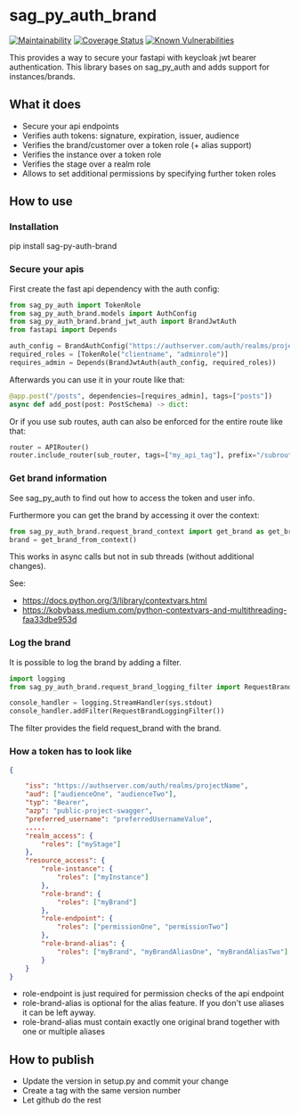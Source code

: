 # sag_py_auth_brand

[![Maintainability][codeclimate-image]][codeclimate-url]
[![Coverage Status][coveralls-image]][coveralls-url]
[![Known Vulnerabilities](https://snyk.io/test/github/SamhammerAG/sag_py_auth_brand/badge.svg)](https://snyk.io/test/github/SamhammerAG/sag_py_auth_brand)

[coveralls-image]:https://coveralls.io/repos/github/SamhammerAG/sag_py_auth_brand/badge.svg?branch=master
[coveralls-url]:https://coveralls.io/github/SamhammerAG/sag_py_auth_brand?branch=master
[codeclimate-image]:https://api.codeclimate.com/v1/badges/9731a0fe593f7e5f10b6/maintainability
[codeclimate-url]:https://codeclimate.com/github/SamhammerAG/sag_py_auth_brand/maintainability

This provides a way to secure your fastapi with keycloak jwt bearer authentication.
This library bases on sag_py_auth and adds support for instances/brands.

## What it does
* Secure your api endpoints
* Verifies auth tokens: signature, expiration, issuer, audience
* Verifies the brand/customer over a token role (+ alias support)
* Verifies the instance over a token role
* Verifies the stage over a realm role
* Allows to set additional permissions by specifying further token roles

## How to use

### Installation

pip install sag-py-auth-brand

### Secure your apis

First create the fast api dependency with the auth config:
```python
from sag_py_auth import TokenRole
from sag_py_auth_brand.models import AuthConfig
from sag_py_auth_brand.brand_jwt_auth import BrandJwtAuth
from fastapi import Depends

auth_config = BrandAuthConfig("https://authserver.com/auth/realms/projectName", "myaudience", "myinstance", "mystage")
required_roles = [TokenRole("clientname", "adminrole")]
requires_admin = Depends(BrandJwtAuth(auth_config, required_roles))
```

Afterwards you can use it in your route like that:

```python
@app.post("/posts", dependencies=[requires_admin], tags=["posts"])
async def add_post(post: PostSchema) -> dict:
```

Or if you use sub routes, auth can also be enforced for the entire route like that:

```python
router = APIRouter()
router.include_router(sub_router, tags=["my_api_tag"], prefix="/subroute",dependencies=[requires_admin])
```

### Get brand information

See sag_py_auth to find out how to access the token and user info.

Furthermore you can get the brand by accessing it over the context:
```python
from sag_py_auth_brand.request_brand_context import get_brand as get_brand_from_context
brand = get_brand_from_context()
```

This works in async calls but not in sub threads (without additional changes).

See:
* https://docs.python.org/3/library/contextvars.html
* https://kobybass.medium.com/python-contextvars-and-multithreading-faa33dbe953d

### Log the brand

It is possible to log the brand by adding a filter.

```python
import logging
from sag_py_auth_brand.request_brand_logging_filter import RequestBrandLoggingFilter

console_handler = logging.StreamHandler(sys.stdout)
console_handler.addFilter(RequestBrandLoggingFilter())

```

The filter provides the field request_brand with the brand.

### How a token has to look like

```json
{

    "iss": "https://authserver.com/auth/realms/projectName",
    "aud": ["audienceOne", "audienceTwo"],
    "typ": "Bearer",
    "azp": "public-project-swagger",
    "preferred_username": "preferredUsernameValue",
    .....
    "realm_access": {
        "roles": ["myStage"]
    },
    "resource_access": {
        "role-instance": {
            "roles": ["myInstance"]
        },
        "role-brand": {
            "roles": ["myBrand"]
        },
        "role-endpoint": {
            "roles": ["permissionOne", "permissionTwo"]
        },
        "role-brand-alias": {
            "roles": ["myBrand", "myBrandAliasOne", "myBrandAliasTwo"]
        }
    }
}
```

* role-endpoint is just required for permission checks of the api endpoint
* role-brand-alias is optional for the alias feature. If you don't use aliases it can be left ayway.
* role-brand-alias must contain exactly one original brand together with one or multiple aliases

## How to publish

* Update the version in setup.py and commit your change
* Create a tag with the same version number
* Let github do the rest
